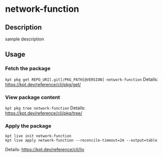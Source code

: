 
# network-function

## Description
sample description

## Usage

### Fetch the package
`kpt pkg get REPO_URI[.git]/PKG_PATH[@VERSION] network-function`
Details: https://kpt.dev/reference/cli/pkg/get/

### View package content
`kpt pkg tree network-function`
Details: https://kpt.dev/reference/cli/pkg/tree/

### Apply the package
```
kpt live init network-function
kpt live apply network-function --reconcile-timeout=2m --output=table
```
Details: https://kpt.dev/reference/cli/liv

